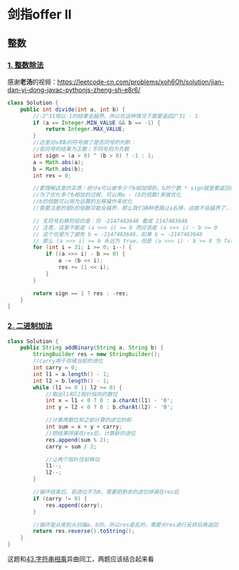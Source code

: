 # 剑指offer II

## 整数

### [1. 整数除法](https://leetcode-cn.com/problems/xoh6Oh/)

感谢**老汤**的视频：https://leetcode-cn.com/problems/xoh6Oh/solution/jian-dan-yi-dong-javac-pythonjs-zheng-sh-e8r6/

```java
class Solution {
    public int divide(int a, int b) {
        //-2^31除以-1的结果会越界，所以在这种情况下需要返回2^31 - 1
        if (a == Integer.MIN_VALUE && b == -1) {
            return Integer.MAX_VALUE;
        }
        //这里对a和b的符号做了是否同号的判断：
        //若同号则结果为正数；不同号则为负数
        int sign = (a > 0) ^ (b > 0) ? -1 : 1;
        a = Math.abs(a);
        b = Math.abs(b);
        int res = 0;

        //要理解这里的实质：统计a可以被多少个b相加得到，b的个数 * sign就是要返回的结果
        //为了优化多个b相加的过程，可以用a - (b的倍数)来做优化
        //b的倍数可以用为运算的左移操作来优化
        //需要注意的是b的倍数可能会越界，那么我们换种思路让a右移，这就不会越界了，且道理是和b左移一样的

        // 无符号右移的目的是：将 -2147483648 看成 2147483648
        // 注意，这里不能是 (a >>> i) >= b 而应该是 (a >>> i) - b >= 0
        // 这个也是为了避免 b = -2147483648，如果 b = -2147483648
        // 那么 (a >>> i) >= b 永远为 true，但是 (a >>> i) - b >= 0 为 false
        for (int i = 31; i >= 0; i--) {
            if ((a >>> i) - b >= 0) {
                a -= (b << i);
                res += (1 << i);
            }
        }

        return sign == 1 ? res : -res;
    }
}
```



### [2. 二进制加法](https://leetcode-cn.com/problems/JFETK5/)

```java
class Solution {
    public String addBinary(String a, String b) {
        StringBuilder res = new StringBuilder();
        //carry用于存储当前的进位
        int carry = 0;
        int l1 = a.length() - 1;
        int l2 = b.length() - 1;
        while (l1 >= 0 || l2 >= 0) {
            //取出l1和l2指针指向的数位
            int x = l1 < 0 ? 0 : a.charAt(l1) - '0';
            int y = l2 < 0 ? 0 : b.charAt(l2) - '0';

            //计算两数位和之前计算的进位的和
            int sum = x + y + carry;
            //把结果拼接在res后，计算新的进位
            res.append(sum % 2);
            carry = sum / 2;

            //让两个指针往前移动
            l1--;
            l2--;
        }

        //循环结束后，若进位不为0，需要把剩余的进位拼接在res后
        if (carry != 0) {
            res.append(carry);
        }

        //循环是从尾到头扫描a、b的，所以res是反的，需要对res进行反转后再返回
        return res.reverse().toString();
    }
}
```

这题和[43.字符串相乘](https://leetcode-cn.com/problems/multiply-strings/)异曲同工，两题应该结合起来看